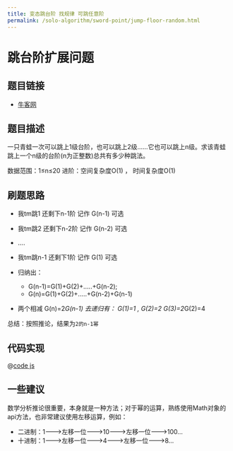 ```yaml
---
title: 变态跳台阶 找规律 可跳任意阶
permalink: /solo-algorithm/sword-point/jump-floor-random.html
---
```

# 跳台阶扩展问题

## 题目链接

- [牛客网](https://www.nowcoder.com/practice/22243d016f6b47f2a6928b4313c85387)

## 题目描述

一只青蛙一次可以跳上1级台阶，也可以跳上2级……它也可以跳上n级。求该青蛙跳上一个n级的台阶(n为正整数)总共有多少种跳法。

数据范围：1≤n≤20
进阶：空间复杂度O(1) ， 时间复杂度O(1)

## 刷题思路

- 我tm跳1 还剩下n-1阶  记作 G(n-1) 可选
- 我tm跳2 还剩下n-2阶  记作 G(n-2) 可选
- ....
- 我tm跳n-1 还剩下1阶  记作 G(1)   可选

- 归纳出：
  - G(n-1)=G(1)+G(2)+.....+G(n-2);
  - G(n)=G(1)+G(2)+.....+G(n-2)+G(n-1)

- 两个相减  G(n)=2*G(n-1)   去递归有： G(1)=1  , G(2)=2 G(3)=2*G(2)=4

总结：按照推论，结果为`2的n-1幂`

## 代码实现

@[code js](@algorithm/sword-point/动态规划/jumpFloorII.js)

## 一些建议

数学分析推论很重要，本身就是一种方法；对于幂的运算，熟练使用Math对象的api方法，也非常建议使用左移运算，例如：

- 二进制：1--->左移一位--->10--->左移一位--->100...
- 十进制：1--->左移一位--->4--->左移一位--->8...
